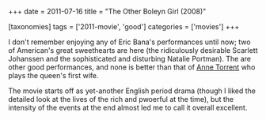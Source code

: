 +++
date = 2011-07-16
title = "The Other Boleyn Girl (2008)"

[taxonomies]
tags = ['2011-movie', 'good']
categories = ['movies']
+++

I don't remember enjoying any of Eric Bana's performances until now;
two of American's great sweethearts are here (the ridiculously
desirable Scarlett Johanssen and the sophisticated and disturbing
Natalie Portman). The are other good performances, and none is better
than that of [Anne Torrent] who plays the queen's first wife.

The movie starts off as yet-another English period drama (though I liked
the detailed look at the lives of the rich and pwoerful at the time),
but the intensity of the events at the end almost led me to call it
overall excellent.

  [Anne Torrent]: http://en.wikipedia.org/wiki/Ana_Torrent
